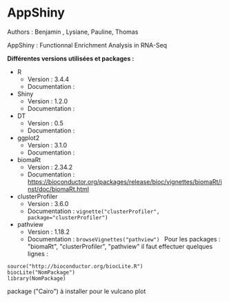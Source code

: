 # AppShiny
Authors : Benjamin , Lysiane, Pauline, Thomas

AppShiny : Functionnal Enrichment Analysis in RNA-Seq

**Différentes versions utilisées et packages :**

* R 
    * Version : 3.4.4
    * Documentation : 
* Shiny 
    * Version : 1.2.0
    * Documentation : 
* DT 
    * Version : 0.5
    * Documentation : 
* ggplot2
    * Version : 3.1.0
    * Documentation : 
* biomaRt
    * Version : 2.34.2
    * Documentation : https://bioconductor.org/packages/release/bioc/vignettes/biomaRt/inst/doc/biomaRt.html
* clusterProfiler
    * Version : 3.6.0
    * Documentation : `vignette("clusterProfiler", package="clusterProfiler")`
* pathview
    * Version : 1.18.2
    * Documentation : `browseVignettes("pathview")
    `
Pour les packages : "biomaRt", "clusterProfiler", "pathview" il faut effectuer quelques lignes :

```
source("http://bioconductor.org/biocLite.R")
biocLite("NomPackage")
library(NomPackage)
```


package ("Cairo") à installer pour le vulcano plot

